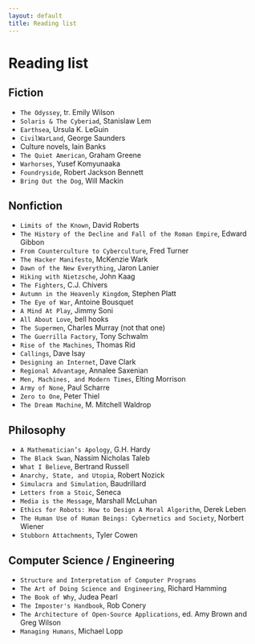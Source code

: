 ```yaml
---
layout: default
title: Reading list
---
```

# Reading list

## Fiction
- `The Odyssey`, tr. Emily Wilson
- `Solaris & The Cyberiad`, Stanislaw Lem
- `Earthsea`, Ursula K. LeGuin
- `CivilWarLand`, George Saunders
- Culture novels, Iain Banks
- `The Quiet American`, Graham Greene
- `Warhorses`, Yusef Komyunaaka
- `Foundryside`, Robert Jackson Bennett
- `Bring Out the Dog`, Will Mackin

## Nonfiction
- `Limits of the Known`, David Roberts
- `The History of the Decline and Fall of the Roman Empire`, Edward Gibbon
- `From Counterculture to Cyberculture`, Fred Turner
- `The Hacker Manifesto`, McKenzie Wark
- `Dawn of the New Everything`, Jaron Lanier
- `Hiking with Nietzsche`, John Kaag
- `The Fighters`, C.J. Chivers
- `Autumn in the Heavenly Kingdom`, Stephen Platt
- `The Eye of War`, Antoine Bousquet
- `A Mind At Play`, Jimmy Soni
- `All About Love`, bell hooks
- `The Supermen`, Charles Murray (not that one)
- `The Guerrilla Factory`, Tony Schwalm
- `Rise of the Machines`, Thomas Rid
- `Callings`, Dave Isay
- `Designing an Internet`, Dave Clark
- `Regional Advantage`, Annalee Saxenian
- `Men, Machines, and Modern Times`, Elting Morrison
- `Army of None`, Paul Scharre
- `Zero to One`, Peter Thiel
- `The Dream Machine`, M. Mitchell Waldrop

## Philosophy
- `A Mathematician’s Apology`, G.H. Hardy
- `The Black Swan`, Nassim Nicholas Taleb
- `What I Believe`, Bertrand Russell
- `Anarchy, State, and Utopia`, Robert Nozick
- `Simulacra and Simulation`, Baudrillard
- `Letters from a Stoic`, Seneca
- `Media is the Message`, Marshall McLuhan
- `Ethics for Robots: How to Design A Moral Algorithm`, Derek Leben
- `The Human Use of Human Beings: Cybernetics and Society`, Norbert Wiener
- `Stubborn Attachments`, Tyler Cowen

## Computer Science / Engineering
- `Structure and Interpretation of Computer Programs`
- `The Art of Doing Science and Engineering`, Richard Hamming
- `The Book of Why`, Judea Pearl
- `The Imposter's Handbook`, Rob Conery
- `The Architecture of Open-Source Applications`, ed. Amy Brown and Greg Wilson
- `Managing Humans`, Michael Lopp
